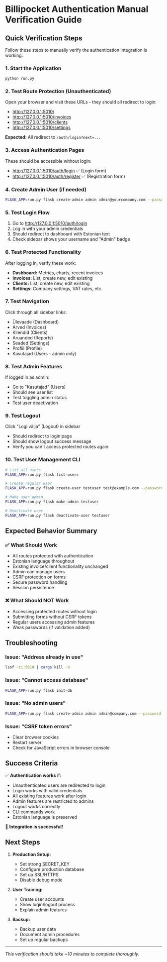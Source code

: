 # Billipocket Authentication Manual Verification Guide

## Quick Verification Steps

Follow these steps to manually verify the authentication integration is working:

### 1. Start the Application
```bash
python run.py
```

### 2. Test Route Protection (Unauthenticated)

Open your browser and visit these URLs - they should all redirect to login:
- http://127.0.0.1:5010/
- http://127.0.0.1:5010/invoices
- http://127.0.0.1:5010/clients
- http://127.0.0.1:5010/settings

**Expected:** All redirect to `/auth/login?next=...`

### 3. Access Authentication Pages

These should be accessible without login:
- http://127.0.0.1:5010/auth/login ✅ (Login form)
- http://127.0.0.1:5010/auth/register ✅ (Registration form)

### 4. Create Admin User (if needed)
```bash
FLASK_APP=run.py flask create-admin admin admin@yourcompany.com --password SecurePassword123
```

### 5. Test Login Flow

1. Go to http://127.0.0.1:5010/auth/login
2. Log in with your admin credentials
3. Should redirect to dashboard with Estonian text
4. Check sidebar shows your username and "Admin" badge

### 6. Test Protected Functionality

After logging in, verify these work:
- **Dashboard:** Metrics, charts, recent invoices
- **Invoices:** List, create new, edit existing
- **Clients:** List, create new, edit existing
- **Settings:** Company settings, VAT rates, etc.

### 7. Test Navigation

Click through all sidebar links:
- Ülevaade (Dashboard)
- Arved (Invoices)
- Kliendid (Clients)
- Aruanded (Reports)
- Seaded (Settings)
- Profiil (Profile)
- Kasutajad (Users - admin only)

### 8. Test Admin Features

If logged in as admin:
- Go to "Kasutajad" (Users)
- Should see user list
- Test toggling admin status
- Test user deactivation

### 9. Test Logout

Click "Logi välja" (Logout) in sidebar
- Should redirect to login page
- Should show logout success message
- Verify you can't access protected routes again

### 10. Test User Management CLI

```bash
# List all users
FLASK_APP=run.py flask list-users

# Create regular user
FLASK_APP=run.py flask create-user testuser test@example.com --password TestPass123

# Make user admin
FLASK_APP=run.py flask make-admin testuser

# Deactivate user
FLASK_APP=run.py flask deactivate-user testuser
```

## Expected Behavior Summary

### ✅ What Should Work
- All routes protected with authentication
- Estonian language throughout
- Existing invoice/client functionality unchanged
- Admin can manage users
- CSRF protection on forms
- Secure password handling
- Session persistence

### ❌ What Should NOT Work
- Accessing protected routes without login
- Submitting forms without CSRF tokens
- Regular users accessing admin features
- Weak passwords (if validation added)

## Troubleshooting

### Issue: "Address already in use"
```bash
lsof -ti:5010 | xargs kill -9
```

### Issue: "Cannot access database"
```bash
FLASK_APP=run.py flask init-db
```

### Issue: "No admin users"
```bash
FLASK_APP=run.py flask create-admin admin admin@company.com --password AdminPass123
```

### Issue: "CSRF token errors"
- Clear browser cookies
- Restart server
- Check for JavaScript errors in browser console

## Success Criteria

✅ **Authentication works** if:
- Unauthenticated users are redirected to login
- Login works with valid credentials
- All existing features work after login
- Admin features are restricted to admins
- Logout works correctly
- CLI commands work
- Estonian language is preserved

🎉 **Integration is successful!**

## Next Steps

1. **Production Setup:**
   - Set strong SECRET_KEY
   - Configure production database
   - Set up SSL/HTTPS
   - Disable debug mode

2. **User Training:**
   - Create user accounts
   - Show login/logout process
   - Explain admin features

3. **Backup:**
   - Backup user data
   - Document admin procedures
   - Set up regular backups

---

*This verification should take ~10 minutes to complete thoroughly.*